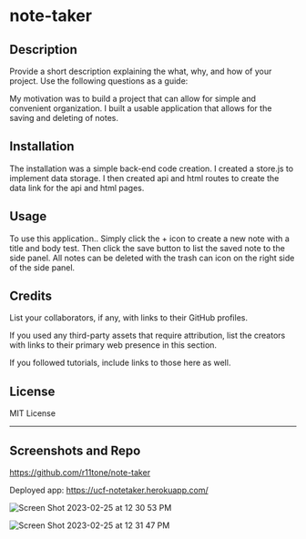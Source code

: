 
# note-taker

## Description

Provide a short description explaining the what, why, and how of your project. Use the following questions as a guide:

My motivation was to build a project that can allow for simple and convenient organization. I built a usable application that allows for the saving and deleting of notes. 


## Installation

The installation was a simple back-end code creation. I created a store.js to implement data storage. I then created api and html routes to create the data link for the api and html pages.

## Usage

To use this application.. Simply click the + icon to create a new note with a title and body test. Then click the save button to list the saved note to the side panel. All notes can be deleted with the trash can icon on the right side of the side panel.

## Credits

List your collaborators, if any, with links to their GitHub profiles.

If you used any third-party assets that require attribution, list the creators with links to their primary web presence in this section.

If you followed tutorials, include links to those here as well.

## License

MIT License

---

## Screenshots and Repo

https://github.com/r11tone/note-taker

Deployed app: https://ucf-notetaker.herokuapp.com/

![Screen Shot 2023-02-25 at 12 30 53 PM](https://user-images.githubusercontent.com/117124864/221371144-acd95a65-506e-439c-8874-e1866658368d.png)


![Screen Shot 2023-02-25 at 12 31 47 PM](https://user-images.githubusercontent.com/117124864/221371155-96953005-eaf5-418c-91e9-d7e5996bb4dd.png)


